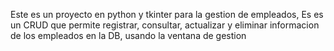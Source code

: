 Este es un proyecto en python y tkinter para la gestion de empleados, Es es un CRUD que permite registrar, consultar, actualizar y eliminar informacion de los empleados en la DB, usando la ventana de gestion

